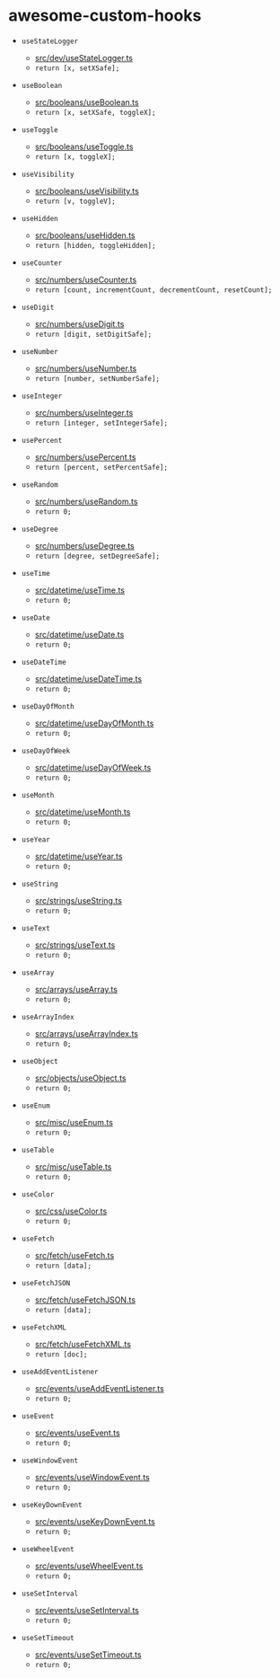 
# awesome-custom-hooks
* `useStateLogger`

	- [src/dev/useStateLogger.ts](https://github.com/iaseth/awesome-custom-hooks/blob/master/src/dev/useStateLogger.ts)
	- `return [x, setXSafe];`
* `useBoolean`

	- [src/booleans/useBoolean.ts](https://github.com/iaseth/awesome-custom-hooks/blob/master/src/booleans/useBoolean.ts)
	- `return [x, setXSafe, toggleX];`
* `useToggle`

	- [src/booleans/useToggle.ts](https://github.com/iaseth/awesome-custom-hooks/blob/master/src/booleans/useToggle.ts)
	- `return [x, toggleX];`
* `useVisibility`

	- [src/booleans/useVisibility.ts](https://github.com/iaseth/awesome-custom-hooks/blob/master/src/booleans/useVisibility.ts)
	- `return [v, toggleV];`
* `useHidden`

	- [src/booleans/useHidden.ts](https://github.com/iaseth/awesome-custom-hooks/blob/master/src/booleans/useHidden.ts)
	- `return [hidden, toggleHidden];`
* `useCounter`

	- [src/numbers/useCounter.ts](https://github.com/iaseth/awesome-custom-hooks/blob/master/src/numbers/useCounter.ts)
	- `return [count, incrementCount, decrementCount, resetCount];`
* `useDigit`

	- [src/numbers/useDigit.ts](https://github.com/iaseth/awesome-custom-hooks/blob/master/src/numbers/useDigit.ts)
	- `return [digit, setDigitSafe];`
* `useNumber`

	- [src/numbers/useNumber.ts](https://github.com/iaseth/awesome-custom-hooks/blob/master/src/numbers/useNumber.ts)
	- `return [number, setNumberSafe];`
* `useInteger`

	- [src/numbers/useInteger.ts](https://github.com/iaseth/awesome-custom-hooks/blob/master/src/numbers/useInteger.ts)
	- `return [integer, setIntegerSafe];`
* `usePercent`

	- [src/numbers/usePercent.ts](https://github.com/iaseth/awesome-custom-hooks/blob/master/src/numbers/usePercent.ts)
	- `return [percent, setPercentSafe];`
* `useRandom`

	- [src/numbers/useRandom.ts](https://github.com/iaseth/awesome-custom-hooks/blob/master/src/numbers/useRandom.ts)
	- `return 0;`
* `useDegree`

	- [src/numbers/useDegree.ts](https://github.com/iaseth/awesome-custom-hooks/blob/master/src/numbers/useDegree.ts)
	- `return [degree, setDegreeSafe];`
* `useTime`

	- [src/datetime/useTime.ts](https://github.com/iaseth/awesome-custom-hooks/blob/master/src/datetime/useTime.ts)
	- `return 0;`
* `useDate`

	- [src/datetime/useDate.ts](https://github.com/iaseth/awesome-custom-hooks/blob/master/src/datetime/useDate.ts)
	- `return 0;`
* `useDateTime`

	- [src/datetime/useDateTime.ts](https://github.com/iaseth/awesome-custom-hooks/blob/master/src/datetime/useDateTime.ts)
	- `return 0;`
* `useDayOfMonth`

	- [src/datetime/useDayOfMonth.ts](https://github.com/iaseth/awesome-custom-hooks/blob/master/src/datetime/useDayOfMonth.ts)
	- `return 0;`
* `useDayOfWeek`

	- [src/datetime/useDayOfWeek.ts](https://github.com/iaseth/awesome-custom-hooks/blob/master/src/datetime/useDayOfWeek.ts)
	- `return 0;`
* `useMonth`

	- [src/datetime/useMonth.ts](https://github.com/iaseth/awesome-custom-hooks/blob/master/src/datetime/useMonth.ts)
	- `return 0;`
* `useYear`

	- [src/datetime/useYear.ts](https://github.com/iaseth/awesome-custom-hooks/blob/master/src/datetime/useYear.ts)
	- `return 0;`
* `useString`

	- [src/strings/useString.ts](https://github.com/iaseth/awesome-custom-hooks/blob/master/src/strings/useString.ts)
	- `return 0;`
* `useText`

	- [src/strings/useText.ts](https://github.com/iaseth/awesome-custom-hooks/blob/master/src/strings/useText.ts)
	- `return 0;`
* `useArray`

	- [src/arrays/useArray.ts](https://github.com/iaseth/awesome-custom-hooks/blob/master/src/arrays/useArray.ts)
	- `return 0;`
* `useArrayIndex`

	- [src/arrays/useArrayIndex.ts](https://github.com/iaseth/awesome-custom-hooks/blob/master/src/arrays/useArrayIndex.ts)
	- `return 0;`
* `useObject`

	- [src/objects/useObject.ts](https://github.com/iaseth/awesome-custom-hooks/blob/master/src/objects/useObject.ts)
	- `return 0;`
* `useEnum`

	- [src/misc/useEnum.ts](https://github.com/iaseth/awesome-custom-hooks/blob/master/src/misc/useEnum.ts)
	- `return 0;`
* `useTable`

	- [src/misc/useTable.ts](https://github.com/iaseth/awesome-custom-hooks/blob/master/src/misc/useTable.ts)
	- `return 0;`
* `useColor`

	- [src/css/useColor.ts](https://github.com/iaseth/awesome-custom-hooks/blob/master/src/css/useColor.ts)
	- `return 0;`
* `useFetch`

	- [src/fetch/useFetch.ts](https://github.com/iaseth/awesome-custom-hooks/blob/master/src/fetch/useFetch.ts)
	- `return [data];`
* `useFetchJSON`

	- [src/fetch/useFetchJSON.ts](https://github.com/iaseth/awesome-custom-hooks/blob/master/src/fetch/useFetchJSON.ts)
	- `return [data];`
* `useFetchXML`

	- [src/fetch/useFetchXML.ts](https://github.com/iaseth/awesome-custom-hooks/blob/master/src/fetch/useFetchXML.ts)
	- `return [doc];`
* `useAddEventListener`

	- [src/events/useAddEventListener.ts](https://github.com/iaseth/awesome-custom-hooks/blob/master/src/events/useAddEventListener.ts)
	- `return 0;`
* `useEvent`

	- [src/events/useEvent.ts](https://github.com/iaseth/awesome-custom-hooks/blob/master/src/events/useEvent.ts)
	- `return 0;`
* `useWindowEvent`

	- [src/events/useWindowEvent.ts](https://github.com/iaseth/awesome-custom-hooks/blob/master/src/events/useWindowEvent.ts)
	- `return 0;`
* `useKeyDownEvent`

	- [src/events/useKeyDownEvent.ts](https://github.com/iaseth/awesome-custom-hooks/blob/master/src/events/useKeyDownEvent.ts)
	- `return 0;`
* `useWheelEvent`

	- [src/events/useWheelEvent.ts](https://github.com/iaseth/awesome-custom-hooks/blob/master/src/events/useWheelEvent.ts)
	- `return 0;`
* `useSetInterval`

	- [src/events/useSetInterval.ts](https://github.com/iaseth/awesome-custom-hooks/blob/master/src/events/useSetInterval.ts)
	- `return 0;`
* `useSetTimeout`

	- [src/events/useSetTimeout.ts](https://github.com/iaseth/awesome-custom-hooks/blob/master/src/events/useSetTimeout.ts)
	- `return 0;`



